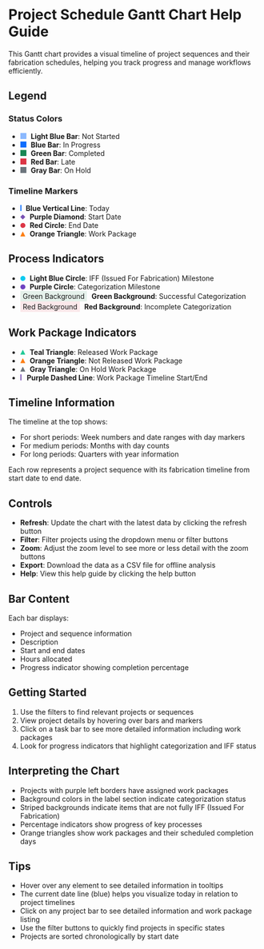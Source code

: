 # Project Schedule Gantt Chart Help Guide

This Gantt chart provides a visual timeline of project sequences and their fabrication schedules, helping you track progress and manage workflows efficiently.

## Legend

### Status Colors
- <span style="display:inline-block;width:12px;height:12px;background-color:#8bb9fe;margin-right:5px;"></span> **Light Blue Bar**: Not Started
- <span style="display:inline-block;width:12px;height:12px;background-color:#0d6efd;margin-right:5px;"></span> **Blue Bar**: In Progress
- <span style="display:inline-block;width:12px;height:12px;background-color:#198754;margin-right:5px;"></span> **Green Bar**: Completed
- <span style="display:inline-block;width:12px;height:12px;background-color:#dc3545;margin-right:5px;"></span> **Red Bar**: Late
- <span style="display:inline-block;width:12px;height:12px;background-color:#6c757d;margin-right:5px;"></span> **Gray Bar**: On Hold

### Timeline Markers
- <span style="display:inline-block;width:2px;height:12px;background-color:#0d6efd;margin-right:5px;"></span> **Blue Vertical Line**: Today
- <span style="display:inline-block;width:10px;height:10px;clip-path:polygon(50% 0%, 100% 50%, 50% 100%, 0% 50%);background-color:#7952b3;margin-right:5px;"></span> **Purple Diamond**: Start Date
- <span style="display:inline-block;width:10px;height:10px;border-radius:50%;background-color:#dc3545;margin-right:5px;"></span> **Red Circle**: End Date
- <span style="display:inline-block;width:10px;height:10px;clip-path:polygon(50% 0%, 100% 100%, 0% 100%);background-color:#fd7e14;margin-right:5px;"></span> **Orange Triangle**: Work Package

## Process Indicators

- <span style="display:inline-block;width:10px;height:10px;border-radius:50%;background-color:#0dcaf0;margin-right:5px;"></span> **Light Blue Circle**: IFF (Issued For Fabrication) Milestone
- <span style="display:inline-block;width:10px;height:10px;border-radius:50%;background-color:#6f42c1;margin-right:5px;"></span> **Purple Circle**: Categorization Milestone
- <span style="display:inline-block;background-color:rgba(25, 135, 84, 0.1);padding:2px 5px;margin-right:5px;">Green Background</span> **Green Background**: Successful Categorization
- <span style="display:inline-block;background-color:rgba(220, 53, 69, 0.1);padding:2px 5px;margin-right:5px;">Red Background</span> **Red Background**: Incomplete Categorization

## Work Package Indicators

- <span style="display:inline-block;width:10px;height:10px;clip-path:polygon(50% 0%, 100% 100%, 0% 100%);background-color:#20c997;margin-right:5px;"></span> **Teal Triangle**: Released Work Package
- <span style="display:inline-block;width:10px;height:10px;clip-path:polygon(50% 0%, 100% 100%, 0% 100%);background-color:#fd7e14;margin-right:5px;"></span> **Orange Triangle**: Not Released Work Package
- <span style="display:inline-block;width:10px;height:10px;clip-path:polygon(50% 0%, 100% 100%, 0% 100%);background-color:#6c757d;margin-right:5px;"></span> **Gray Triangle**: On Hold Work Package
- <span style="display:inline-block;width:2px;height:12px;border-left:2px dashed #7952b3;margin-right:5px;"></span> **Purple Dashed Line**: Work Package Timeline Start/End

## Timeline Information

The timeline at the top shows:
- For short periods: Week numbers and date ranges with day markers
- For medium periods: Months with day counts
- For long periods: Quarters with year information

Each row represents a project sequence with its fabrication timeline from start date to end date.

## Controls

- **Refresh**: Update the chart with the latest data by clicking the refresh button
- **Filter**: Filter projects using the dropdown menu or filter buttons
- **Zoom**: Adjust the zoom level to see more or less detail with the zoom buttons
- **Export**: Download the data as a CSV file for offline analysis
- **Help**: View this help guide by clicking the help button

## Bar Content

Each bar displays:
- Project and sequence information
- Description
- Start and end dates
- Hours allocated
- Progress indicator showing completion percentage

## Getting Started

1. Use the filters to find relevant projects or sequences
2. View project details by hovering over bars and markers
3. Click on a task bar to see more detailed information including work packages
4. Look for progress indicators that highlight categorization and IFF status

## Interpreting the Chart

- Projects with purple left borders have assigned work packages
- Background colors in the label section indicate categorization status
- Striped backgrounds indicate items that are not fully IFF (Issued For Fabrication)
- Percentage indicators show progress of key processes
- Orange triangles show work packages and their scheduled completion days

## Tips

- Hover over any element to see detailed information in tooltips
- The current date line (blue) helps you visualize today in relation to project timelines
- Click on any project bar to see detailed information and work package listing
- Use the filter buttons to quickly find projects in specific states
- Projects are sorted chronologically by start date